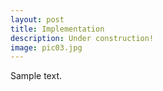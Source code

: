 ```yaml
---
layout: post
title: Implementation
description: Under construction!
image: pic03.jpg
---
```


Sample text.

